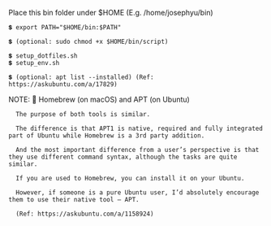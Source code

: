Place this bin folder under $HOME (E.g. /home/josephyu/bin)
    
    💲 export PATH="$HOME/bin:$PATH"
    
    💲 (optional: sudo chmod +x $HOME/bin/script)

    💲 setup_dotfiles.sh
    💲 setup_env.sh
    
    💲 (optional: apt list --installed) (Ref: https://askubuntu.com/a/17829)

NOTE: 🧭 Homebrew (on macOS) and APT (on Ubuntu)

      The purpose of both tools is similar. 
      
      The difference is that APT1 is native, required and fully integrated part of Ubuntu while Homebrew is a 3rd party addition.
      
      And the most important difference from a user’s perspective is that they use different command syntax, although the tasks are quite similar.
      
      If you are used to Homebrew, you can install it on your Ubuntu. 
      
      However, if someone is a pure Ubuntu user, I’d absolutely encourage them to use their native tool – APT.
      
      (Ref: https://askubuntu.com/a/1158924)
